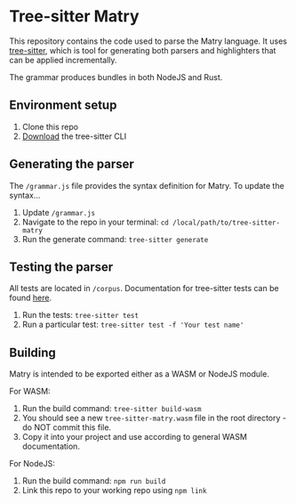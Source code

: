 
# Tree-sitter Matry

This repository contains the code used to parse the Matry language.
It uses [tree-sitter](https://tree-sitter.github.io/tree-sitter/), which is tool for generating both parsers and highlighters that can be applied incrementally.

The grammar produces bundles in both NodeJS and Rust.

## Environment setup

1. Clone this repo
2. [Download](https://tree-sitter.github.io/tree-sitter/creating-parsers) the tree-sitter CLI

## Generating the parser

The `/grammar.js` file provides the syntax definition for Matry.
To update the syntax...

1. Update `/grammar.js`
2. Navigate to the repo in your terminal: `cd /local/path/to/tree-sitter-matry`
3. Run the generate command: `tree-sitter generate`

## Testing the parser

All tests are located in `/corpus`.
Documentation for tree-sitter tests can be found [here](https://tree-sitter.github.io/tree-sitter/creating-parsers#command-test).

1. Run the tests: `tree-sitter test`
2. Run a particular test: `tree-sitter test -f 'Your test name'`

## Building

Matry is intended to be exported either as a WASM or NodeJS module.

For WASM:
1. Run the build command: `tree-sitter build-wasm`
2. You should see a new `tree-sitter-matry.wasm` file in the root directory - do NOT commit this file.
3. Copy it into your project and use according to general WASM documentation.

For NodeJS:
1. Run the build command: `npm run build`
2. Link this repo to your working repo using `npm link`
